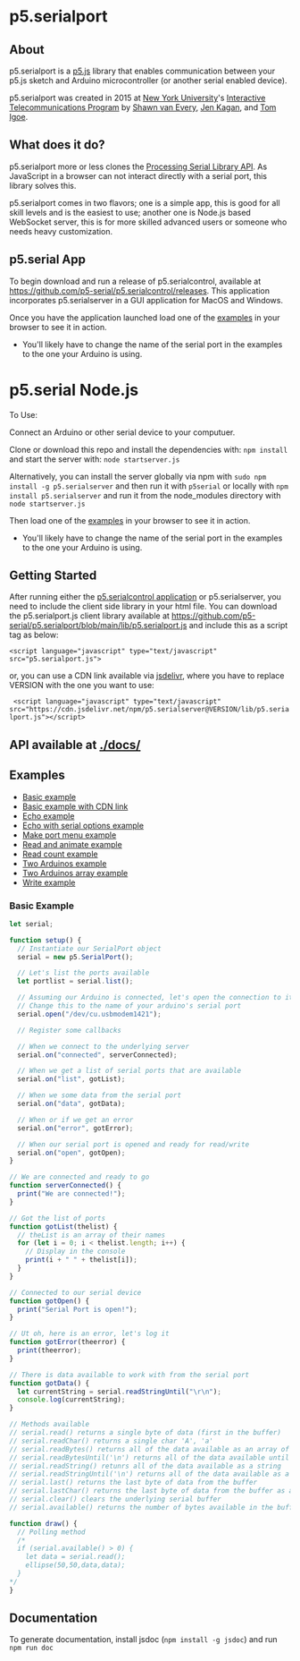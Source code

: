 # p5.serialport

## About

p5.serialport is a [p5.js](https://p5js.org/) library that enables communication between your p5.js sketch and Arduino microcontroller (or another serial enabled device).

p5.serialport was created in 2015 at [New York University](https://www.nyu.edu/)'s [Interactive Telecommunications Program](https://tisch.nyu.edu/itp) by [Shawn van Every](https://github.com/vanevery/), [Jen Kagan](https://github.com/kaganjd), and [Tom Igoe](https://github.com/tigoe).

## What does it do?

p5.serialport more or less clones the [Processing Serial Library API](https://processing.org/reference/libraries/serial/index.html). As JavaScript in a browser can not interact directly with a serial port, this library solves this.

p5.serialport comes in two flavors; one is a simple app, this is good for all skill levels and is the easiest to use; another one is Node.js based WebSocket server, this is for more skilled advanced users or someone who needs heavy customization.

## p5.serial App

To begin download and run a release of p5.serialcontrol, available at https://github.com/p5-serial/p5.serialcontrol/releases. This application incorporates p5.serialserver in a GUI application for MacOS and Windows.

Once you have the application launched load one of the [examples](#examples) in your browser to see it in action.

- You'll likely have to change the name of the serial port in the examples to the one your Arduino is using.

# p5.serial Node.js

To Use:

Connect an Arduino or other serial device to your computuer.

Clone or download this repo and install the dependencies with: `npm install` and start the server with: `node startserver.js`

Alternatively, you can install the server globally via npm with `sudo npm install -g p5.serialserver` and then run it with `p5serial` or locally with `npm install p5.serialserver` and run it from the node_modules directory with `node startserver.js`

Then load one of the [examples](#examples) in your browser to see it in action.

- You'll likely have to change the name of the serial port in the examples to the one your Arduino is using.

## Getting Started

After running either the [p5.serialcontrol application](https://github.com/p5-serial/p5.serialcontrol/releases) or p5.serialserver, you need to include the client side library in your html file. You can download the p5.serialport.js client library available at https://github.com/p5-serial/p5.serialport/blob/main/lib/p5.serialport.js and include this as a script tag as below:

`<script language="javascript" type="text/javascript" src="p5.serialport.js">`

or, you can use a CDN link available via [jsdelivr](https://www.jsdelivr.com/), where you have to replace VERSION with the one you want to use:

` <script language="javascript" type="text/javascript" src="https://cdn.jsdelivr.net/npm/p5.serialserver@VERSION/lib/p5.serialport.js"></script>`

## API available at [./docs/](./docs/)

## Examples

- [Basic example](./examples/basics/)
- [Basic example with CDN link](./examples/basics-cdn/)
- [Echo example](./examples/echo/)
- [Echo with serial options example](./examples/echo2/)
- [Make port menu example](./examples/makePortMenu/)
- [Read and animate example](./examples/readAndAnimate/)
- [Read count example](./examples/readCount/)
- [Two Arduinos example](./examples/twoArduinos/)
- [Two Arduinos array example](./examples/twoArduinosArray/)
- [Write example](./examples/writeExample/)

### Basic Example

```javascript
let serial;

function setup() {
  // Instantiate our SerialPort object
  serial = new p5.SerialPort();

  // Let's list the ports available
  let portlist = serial.list();

  // Assuming our Arduino is connected, let's open the connection to it
  // Change this to the name of your arduino's serial port
  serial.open("/dev/cu.usbmodem1421");

  // Register some callbacks

  // When we connect to the underlying server
  serial.on("connected", serverConnected);

  // When we get a list of serial ports that are available
  serial.on("list", gotList);

  // When we some data from the serial port
  serial.on("data", gotData);

  // When or if we get an error
  serial.on("error", gotError);

  // When our serial port is opened and ready for read/write
  serial.on("open", gotOpen);
}

// We are connected and ready to go
function serverConnected() {
  print("We are connected!");
}

// Got the list of ports
function gotList(thelist) {
  // theList is an array of their names
  for (let i = 0; i < thelist.length; i++) {
    // Display in the console
    print(i + " " + thelist[i]);
  }
}

// Connected to our serial device
function gotOpen() {
  print("Serial Port is open!");
}

// Ut oh, here is an error, let's log it
function gotError(theerror) {
  print(theerror);
}

// There is data available to work with from the serial port
function gotData() {
  let currentString = serial.readStringUntil("\r\n");
  console.log(currentString);
}

// Methods available
// serial.read() returns a single byte of data (first in the buffer)
// serial.readChar() returns a single char 'A', 'a'
// serial.readBytes() returns all of the data available as an array of bytes
// serial.readBytesUntil('\n') returns all of the data available until a '\n' (line break) is encountered
// serial.readString() retunrs all of the data available as a string
// serial.readStringUntil('\n') returns all of the data available as a tring until a (line break) is encountered
// serial.last() returns the last byte of data from the buffer
// serial.lastChar() returns the last byte of data from the buffer as a char
// serial.clear() clears the underlying serial buffer
// serial.available() returns the number of bytes available in the buffer

function draw() {
  // Polling method
  /*
  if (serial.available() > 0) {
    let data = serial.read();
    ellipse(50,50,data,data);
  }
*/
}
```

## Documentation

To generate documentation, install jsdoc (`npm install -g jsdoc`) and run
`npm run doc`
